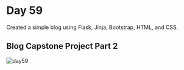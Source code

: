 # Day 59
Created a simple blog using Flask, Jinja, Bootstrap, HTML, and CSS.
## Blog Capstone Project Part 2
![day59](https://github.com/diorithaliti/Python/assets/74361197/6d67f013-4dec-4867-a20a-3f57fae9be52)
